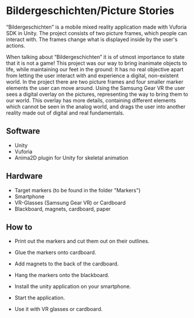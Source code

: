 # Bildergeschichten/Picture Stories

“Bildergeschichten” is a mobile mixed reality application made with Vuforia SDK in Unity. 
The project consists of two picture frames, which people can interact with. 
The frames change what is displayed inside by the user's actions.

When talking about “Bildergeschichten” it is of utmost importance to state that it is not a game! 
This project was our way to bring inanimate objects to life, while maintaining our feet in the ground: 
It has no real objective apart from letting the user interact with and experience a digital, non-existent world. 
In the project there are two picture frames and four smaller marker elements the user can move around. 
Using the Samsung Gear VR the user sees a digital overlay on the pictures, representing the way to bring them to our world. 
This overlay has more details, containing different elements which cannot be seen in the analog world, 
and drags the user into another reality made out of digital and real fundamentals.


## Software
- Unity
- Vuforia
- Anima2D plugin for Unity for skeletal animation


## Hardware
- Target markers (to be found in the folder "Markers")
- Smartphone
- VR-Glasses (Samsung Gear VR) or Cardboard
- Blackboard, magnets, cardboard, paper


## How to
- Print out the markers and cut them out on their outlines.
- Glue the markers onto cardboard.
- Add magnets to the back of the cardboard.
- Hang the markers onto the blackboard.

- Install the unity application on your smartphone.
- Start the application.
- Use it with VR glasses or cardboard.
